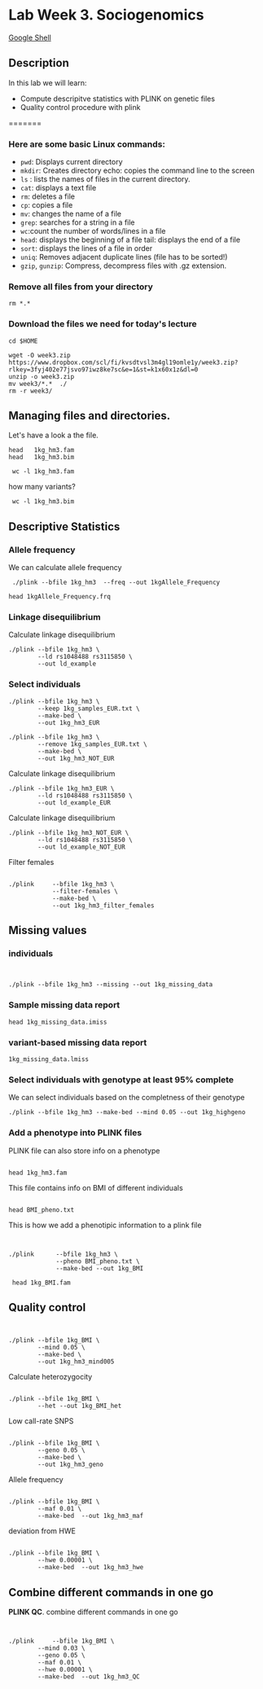 # Lab Week 3. Sociogenomics

[Google Shell](https://cloud.google.com/shell/docs/launching-cloud-shell?hl=en)

## Description
In this lab we will learn:

* Compute descripitve statistics with PLINK on genetic files 
* Quality control procedure with plink



=======

### Here are some basic Linux commands:

* `pwd`: Displays current directory
* `mkdir`: Creates directory echo: copies the command line to the screen 
* `ls` : lists the names of files in the current directory.
* `cat`: displays a text file
* `rm`: deletes a file
* `cp`: copies a file
* `mv`: changes the name of a file
* `grep`: searches for a string in a file
* `wc`:count the number of words/lines in a file
* `head`: displays the beginning of a file tail: displays the end of a file
* `sort`: displays the lines of a file in order
* `uniq`: Removes adjacent duplicate lines (file has to be sorted!)
* `gzip`, `gunzip`: Compress, decompress files with .gz extension.


### Remove all files from your directory


```
rm *.*
``` 

### Download the files we need for today's lecture
```
cd $HOME

wget -O week3.zip https://www.dropbox.com/scl/fi/kvsdtvsl3m4gl19omle1y/week3.zip?rlkey=3fyj402e77jsvo97iwz8ke7sc&e=1&st=k1x60x1z&dl=0
unzip -o week3.zip 
mv week3/*.*  ./
rm -r week3/
```

##  Managing files and directories.
Let's have a look a the file. 

```
head   1kg_hm3.fam
head   1kg_hm3.bim

```


```
 wc -l 1kg_hm3.fam
```

how many variants?

```
 wc -l 1kg_hm3.bim
```


##  Descriptive Statistics



### Allele frequency
We can calculate allele frequency

```
 ./plink --bfile 1kg_hm3  --freq --out 1kgAllele_Frequency
```

```
head 1kgAllele_Frequency.frq 
```


### Linkage disequilibrium
Calculate linkage disequilibrium
```
./plink --bfile 1kg_hm3 \
	 	--ld rs1048488 rs3115850 \
		--out ld_example
```

### Select individuals


```
./plink --bfile 1kg_hm3 \
	 	--keep 1kg_samples_EUR.txt \
		--make-bed \
		--out 1kg_hm3_EUR
```

```
./plink --bfile 1kg_hm3 \
	 	--remove 1kg_samples_EUR.txt \
		--make-bed \
		--out 1kg_hm3_NOT_EUR
```

Calculate linkage disequilibrium
```
./plink --bfile 1kg_hm3_EUR \
	 	--ld rs1048488 rs3115850 \
		--out ld_example_EUR
```

Calculate linkage disequilibrium
```
./plink --bfile 1kg_hm3_NOT_EUR \
	 	--ld rs1048488 rs3115850 \
		--out ld_example_NOT_EUR
```


Filter females
```

./plink     --bfile 1kg_hm3 \
            --filter-females \
            --make-bed \
       	 	--out 1kg_hm3_filter_females

```

## Missing values

### individuals
```


./plink --bfile 1kg_hm3 --missing --out 1kg_missing_data
```
### Sample missing data report

```
head 1kg_missing_data.imiss
```
### variant-based missing data report

```
1kg_missing_data.lmiss
```


### Select individuals with genotype at least 95% complete
We can select individuals based on the completness of their genotype
```
./plink --bfile 1kg_hm3 --make-bed --mind 0.05 --out 1kg_highgeno
```



### Add a phenotype into PLINK files

PLINK file can also store info on a phenotype


```

head 1kg_hm3.fam
```


This file contains info on BMI of different individuals
```

head BMI_pheno.txt
```

This is how we add a phenotipic information to a plink file
```


./plink      --bfile 1kg_hm3 \
             --pheno BMI_pheno.txt \
             --make-bed --out 1kg_BMI

```

```
 head 1kg_BMI.fam
```



## Quality control
```


./plink --bfile 1kg_BMI \
		--mind 0.05 \
		--make-bed \
		--out 1kg_hm3_mind005
```

Calculate heterozygocity
```

./plink --bfile 1kg_BMI \
		--het --out 1kg_BMI_het
```


Low call-rate SNPS
```

./plink --bfile 1kg_BMI \
		--geno 0.05 \
		--make-bed \
		--out 1kg_hm3_geno
```

Allele frequency
```

./plink --bfile 1kg_BMI \
	 	--maf 0.01 \
		--make-bed  --out 1kg_hm3_maf
```
deviation from HWE
```

./plink --bfile 1kg_BMI \
	 	--hwe 0.00001 \
		--make-bed  --out 1kg_hm3_hwe

```

## Combine different commands in one go

**PLINK QC**. combine different commands in one go
```


./plink     --bfile 1kg_BMI \
       	--mind 0.03 \
       	--geno 0.05 \
       	--maf 0.01 \
    	--hwe 0.00001 \
        --make-bed  --out 1kg_hm3_QC      
			
```
